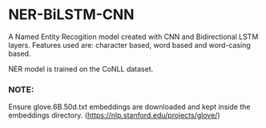 # NER-BiLSTM-CNN
A Named Entity Recogition model created with CNN and Bidirectional LSTM layers. Features used are: character based, word based and word-casing based.

NER model is trained on the CoNLL dataset.

### NOTE:
Ensure glove.6B.50d.txt embeddings are downloaded and kept inside the embeddings directory. (https://nlp.stanford.edu/projects/glove/)